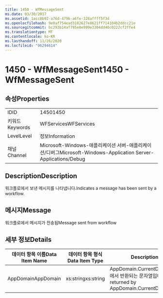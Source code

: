 ```yaml
---
title: 1450 - WfMessageSent
ms.date: 03/30/2017
ms.assetid: 1acc8b92-a76d-479b-a6fe-328affff5f3d
ms.openlocfilehash: 9e0af754ead3102627e8621ff714104b2ddcc21e
ms.sourcegitcommit: bc293b14af795e0e999e3304dd40c0222cf2ffe4
ms.translationtype: MT
ms.contentlocale: ko-KR
ms.lasthandoff: 11/26/2020
ms.locfileid: "96294614"
---
```

# <a name="1450---wfmessagesent"></a><span data-ttu-id="48a29-102">1450 - WfMessageSent</span><span class="sxs-lookup"><span data-stu-id="48a29-102">1450 - WfMessageSent</span></span>

## <a name="properties"></a><span data-ttu-id="48a29-103">속성</span><span class="sxs-lookup"><span data-stu-id="48a29-103">Properties</span></span>  
  
|||  
|-|-|  
|<span data-ttu-id="48a29-104">ID</span><span class="sxs-lookup"><span data-stu-id="48a29-104">ID</span></span>|<span data-ttu-id="48a29-105">1450</span><span class="sxs-lookup"><span data-stu-id="48a29-105">1450</span></span>|  
|<span data-ttu-id="48a29-106">키워드</span><span class="sxs-lookup"><span data-stu-id="48a29-106">Keywords</span></span>|<span data-ttu-id="48a29-107">WFServices</span><span class="sxs-lookup"><span data-stu-id="48a29-107">WFServices</span></span>|  
|<span data-ttu-id="48a29-108">Level</span><span class="sxs-lookup"><span data-stu-id="48a29-108">Level</span></span>|<span data-ttu-id="48a29-109">정보</span><span class="sxs-lookup"><span data-stu-id="48a29-109">Information</span></span>|  
|<span data-ttu-id="48a29-110">채널</span><span class="sxs-lookup"><span data-stu-id="48a29-110">Channel</span></span>|<span data-ttu-id="48a29-111">Microsoft-Windows-애플리케이션 서버-애플리케이션/디버그</span><span class="sxs-lookup"><span data-stu-id="48a29-111">Microsoft-Windows-Application Server-Applications/Debug</span></span>|  
  
## <a name="description"></a><span data-ttu-id="48a29-112">Description</span><span class="sxs-lookup"><span data-stu-id="48a29-112">Description</span></span>  

 <span data-ttu-id="48a29-113">워크플로에서 보낸 메시지를 나타냅니다.</span><span class="sxs-lookup"><span data-stu-id="48a29-113">Indicates a message has been sent by a workflow.</span></span>  
  
## <a name="message"></a><span data-ttu-id="48a29-114">메시지</span><span class="sxs-lookup"><span data-stu-id="48a29-114">Message</span></span>  

 <span data-ttu-id="48a29-115">워크플로에서 메시지가 전송됨</span><span class="sxs-lookup"><span data-stu-id="48a29-115">Message sent from workflow</span></span>  
  
## <a name="details"></a><span data-ttu-id="48a29-116">세부 정보</span><span class="sxs-lookup"><span data-stu-id="48a29-116">Details</span></span>  
  
|<span data-ttu-id="48a29-117">데이터 항목 이름</span><span class="sxs-lookup"><span data-stu-id="48a29-117">Data Item Name</span></span>|<span data-ttu-id="48a29-118">데이터 항목 형식</span><span class="sxs-lookup"><span data-stu-id="48a29-118">Data Item Type</span></span>|<span data-ttu-id="48a29-119">Description</span><span class="sxs-lookup"><span data-stu-id="48a29-119">Description</span></span>|  
|--------------------|--------------------|-----------------|  
|<span data-ttu-id="48a29-120">AppDomain</span><span class="sxs-lookup"><span data-stu-id="48a29-120">AppDomain</span></span>|<span data-ttu-id="48a29-121">xs:string</span><span class="sxs-lookup"><span data-stu-id="48a29-121">xs:string</span></span>|<span data-ttu-id="48a29-122">AppDomain.CurrentDomain.FriendlyName에서 반환되는 문자열입니다.</span><span class="sxs-lookup"><span data-stu-id="48a29-122">The string returned by AppDomain.CurrentDomain.FriendlyName.</span></span>|
